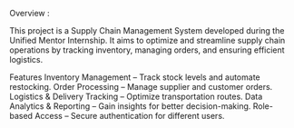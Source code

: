 Overview : 

This project is a Supply Chain Management System developed during the Unified Mentor Internship. It aims to optimize and streamline supply chain operations by tracking inventory, managing orders, and ensuring 
efficient logistics.

Features
Inventory Management – Track stock levels and automate restocking.
Order Processing – Manage supplier and customer orders.
Logistics & Delivery Tracking – Optimize transportation routes.
Data Analytics & Reporting – Gain insights for better decision-making.
Role-based Access – Secure authentication for different users.

